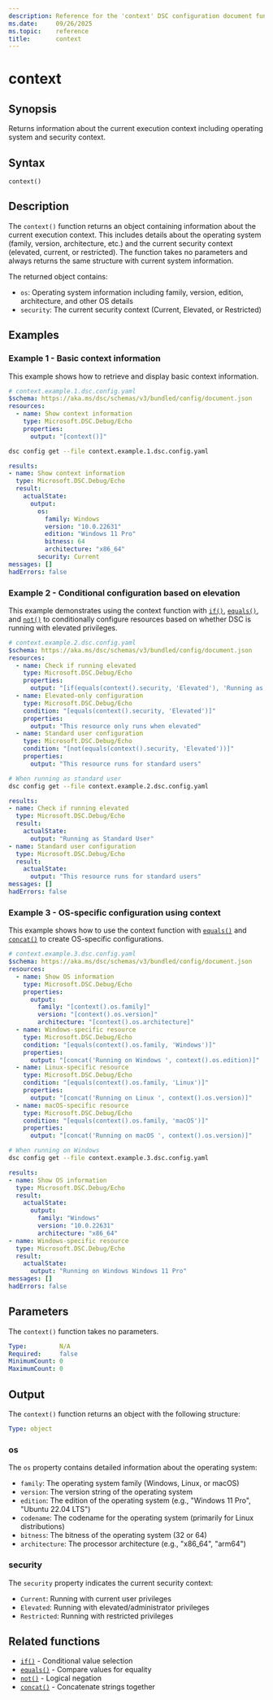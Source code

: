 ```yaml
---
description: Reference for the 'context' DSC configuration document function
ms.date:     09/26/2025
ms.topic:    reference
title:       context
---
```


# context

## Synopsis

Returns information about the current execution context including operating system
and security context.

## Syntax

```Syntax
context()
```

## Description

The `context()` function returns an object containing information about the current
execution context. This includes details about the operating system (family,
version, architecture, etc.) and the current security context (elevated,
current, or restricted). The function takes no parameters and always returns
the same structure with current system information.

The returned object contains:

- `os`: Operating system information including family, version, edition,
  architecture, and other OS details
- `security`: The current security context (Current, Elevated, or Restricted)

## Examples

### Example 1 - Basic context information

This example shows how to retrieve and display basic context information.

```yaml
# context.example.1.dsc.config.yaml
$schema: https://aka.ms/dsc/schemas/v3/bundled/config/document.json
resources:
  - name: Show context information
    type: Microsoft.DSC.Debug/Echo
    properties:
      output: "[context()]"
```

```bash
dsc config get --file context.example.1.dsc.config.yaml
```

```yaml
results:
- name: Show context information
  type: Microsoft.DSC.Debug/Echo
  result:
    actualState:
      output:
        os:
          family: Windows
          version: "10.0.22631"
          edition: "Windows 11 Pro"
          bitness: 64
          architecture: "x86_64"
        security: Current
messages: []
hadErrors: false
```

### Example 2 - Conditional configuration based on elevation

This example demonstrates using the context function with [`if()`][00],
[`equals()`][01], and [`not()`][02] to conditionally configure resources based
on whether DSC is running with elevated privileges.

```yaml
# context.example.2.dsc.config.yaml
$schema: https://aka.ms/dsc/schemas/v3/bundled/config/document.json
resources:
  - name: Check if running elevated
    type: Microsoft.DSC.Debug/Echo
    properties:
      output: "[if(equals(context().security, 'Elevated'), 'Running as Administrator', 'Running as Standard User')]"
  - name: Elevated-only configuration
    type: Microsoft.DSC.Debug/Echo
    condition: "[equals(context().security, 'Elevated')]"
    properties:
      output: "This resource only runs when elevated"
  - name: Standard user configuration
    type: Microsoft.DSC.Debug/Echo
    condition: "[not(equals(context().security, 'Elevated'))]"
    properties:
      output: "This resource runs for standard users"
```

```bash
# When running as standard user
dsc config get --file context.example.2.dsc.config.yaml
```

```yaml
results:
- name: Check if running elevated
  type: Microsoft.DSC.Debug/Echo
  result:
    actualState:
      output: "Running as Standard User"
- name: Standard user configuration
  type: Microsoft.DSC.Debug/Echo
  result:
    actualState:
      output: "This resource runs for standard users"
messages: []
hadErrors: false
```

### Example 3 - OS-specific configuration using context

This example shows how to use the context function with [`equals()`][01] and
[`concat()`][03] to create OS-specific configurations.

```yaml
# context.example.3.dsc.config.yaml
$schema: https://aka.ms/dsc/schemas/v3/bundled/config/document.json
resources:
  - name: Show OS information
    type: Microsoft.DSC.Debug/Echo
    properties:
      output:
        family: "[context().os.family]"
        version: "[context().os.version]"
        architecture: "[context().os.architecture]"
  - name: Windows-specific resource
    type: Microsoft.DSC.Debug/Echo
    condition: "[equals(context().os.family, 'Windows')]"
    properties:
      output: "[concat('Running on Windows ', context().os.edition)]"
  - name: Linux-specific resource
    type: Microsoft.DSC.Debug/Echo
    condition: "[equals(context().os.family, 'Linux')]"
    properties:
      output: "[concat('Running on Linux ', context().os.version)]"
  - name: macOS-specific resource
    type: Microsoft.DSC.Debug/Echo
    condition: "[equals(context().os.family, 'macOS')]"
    properties:
      output: "[concat('Running on macOS ', context().os.version)]"
```

```bash
# When running on Windows
dsc config get --file context.example.3.dsc.config.yaml
```

```yaml
results:
- name: Show OS information
  type: Microsoft.DSC.Debug/Echo
  result:
    actualState:
      output:
        family: "Windows"
        version: "10.0.22631"
        architecture: "x86_64"
- name: Windows-specific resource
  type: Microsoft.DSC.Debug/Echo
  result:
    actualState:
      output: "Running on Windows Windows 11 Pro"
messages: []
hadErrors: false
```

## Parameters

The `context()` function takes no parameters.

```yaml
Type:         N/A
Required:     false
MinimumCount: 0
MaximumCount: 0
```

## Output

The `context()` function returns an object with the following structure:

```yaml
Type: object
```

### os

The `os` property contains detailed information about the operating system:

- `family`: The operating system family (Windows, Linux, or macOS)
- `version`: The version string of the operating system
- `edition`: The edition of the operating system (e.g., "Windows 11 Pro",
  "Ubuntu 22.04 LTS")
- `codename`: The codename for the operating system (primarily for Linux
  distributions)
- `bitness`: The bitness of the operating system (32 or 64)
- `architecture`: The processor architecture (e.g., "x86_64", "arm64")

### security

The `security` property indicates the current security context:

- `Current`: Running with current user privileges
- `Elevated`: Running with elevated/administrator privileges
- `Restricted`: Running with restricted privileges

## Related functions

- [`if()`][00] - Conditional value selection
- [`equals()`][01] - Compare values for equality
- [`not()`][02] - Logical negation
- [`concat()`][03] - Concatenate strings together

<!-- Link reference definitions -->
[00]: if.md
[01]: equals.md
[02]: not.md
[03]: concat.md
